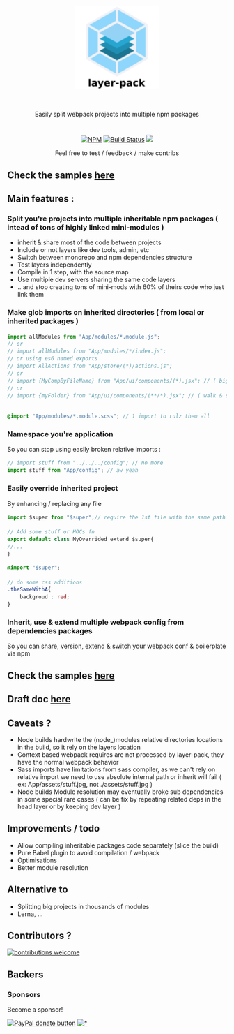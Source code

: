 
<p align="center"><img  width="192" src ="https://github.com/layer-pack/layer-pack/raw/master/doc/assets/logo.svg?sanitize=true" /></p>
<br/>
<p align="center">
Easily split webpack projects into multiple npm packages
</p>
<h1></h1>
<p align="center">
<a href="https://www.npmjs.com/package/layer-pack">
<img src="https://img.shields.io/npm/v/layer-pack.svg" alt="NPM" /></a>
<a href="https://travis-ci.org/n8tz/layer-pack-samples">
<img src="https://travis-ci.org/n8tz/layer-pack-samples.svg?branch=master" alt="Build Status" /></a>
<img src="https://img.shields.io/badge/contributions-welcome-brightgreen.svg?style=flat" />
</p>

<p align="center">
Feel free to test / feedback / make contribs<br/>
</p>


## Check the samples [here](https://github.com/n8tz/layer-pack-samples)

## Main features :

### Split you're projects into multiple inheritable npm packages ( intead of tons of highly linked mini-modules )

- inherit & share most of the code between projects
- Include or not layers like dev tools, admin, etc
- Switch between monorepo and npm dependencies structure
- Test layers independently
- Compile in 1 step, with the source map
- Use multiple dev servers sharing the same code layers
- .. and stop creating tons of mini-mods with 60% of theirs code who just link them

### Make glob imports on inherited directories ( from local or inherited packages )

```jsx
import allModules from "App/modules/*.module.js";
// or
// import allModules from "App/modules/*/index.js";
// or using es6 named exports
// import AllActions from "App/store/(*)/actions.js";
// or
// import {MyCompByFileName} from "App/ui/components/(*).jsx"; // ( big import list to maintain ) no more ! :)
// or
// import {myFolder} from "App/ui/components/(**/*).jsx"; // ( walk & set myFolder/MyComp in myFolder.MyComp )
```

```scss

@import "App/modules/*.module.scss"; // 1 import to rulz them all

```

### Namespace you're application

So you can stop using easily broken relative imports :
```jsx
// import stuff from "../../../config"; // no more
import stuff from "App/config"; // aw yeah
```

### Easily override inherited project

By enhancing / replacing any file

```jsx
import $super from "$super";// require the 1st file with the same path name in the inherited packages

// Add some stuff or HOCs fn
export default class MyOverrided extend $super{
//...
}
```

```scss
@import "$super";

// do some css additions
.theSameWithA{
    backgroud : red;
}
```

### Inherit, use & extend multiple webpack config from dependencies packages

So you can share, version, extend & switch your webpack conf & boilerplate via npm


## Check the samples [here](https://github.com/n8tz/layer-pack-samples)

## Draft doc [here](doc/DOC.MD)

## Caveats ?

- Node builds hardwrite the (node_)modules relative directories locations in the build, so it rely on the layers location
- Context based webpack requires are not processed by layer-pack, they have the normal webpack behavior
- Sass imports have limitations from sass compiler, as we can't rely on relative import we need to use absolute internal path or inherit will fail ( ex: App/assets/stuff.jpg, not ./assets/stuff.jpg )
- Node builds Module resolution may eventually broke sub dependencies in some special rare cases ( can be fix by repeating related deps in the head layer or by keeping dev layer )

## Improvements / todo

- Allow compiling inheritable packages code separately (slice the build) 
- Pure Babel plugin to avoid compilation / webpack
- Optimisations
- Better module resolution

## Alternative to

 - Splitting big projects in thousands of modules
 - Lerna, ...

## Contributors ?

[![contributions welcome](https://img.shields.io/badge/contributions-welcome-brightgreen.svg?style=flat)](#)

<!-- BACKERS/ -->

<h2>Backers</h2>

<h3>Sponsors</h3>

Become a sponsor!

<span class="badge-paypal"><a href="https://www.paypal.com/cgi-bin/webscr?cmd=_s-xclick&hosted_button_id=YNJZ6NQYVPTPE" title="Donate to this project using Paypal"><img src="https://img.shields.io/badge/paypal-donate-yellow.svg" alt="PayPal donate button" /></a></span>
[![*](https://www.google-analytics.com/collect?v=1&tid=UA-82058889-1&cid=555&t=event&ec=project&ea=view&dp=%2Fproject%2Flayer-pack&dt=readme)](#)
